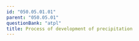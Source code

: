 ```yaml
---
id: "050.05.01.01"
parent: "050.05.01"
questionBank: "atpl"
title: Process of development of precipitation
---
```

